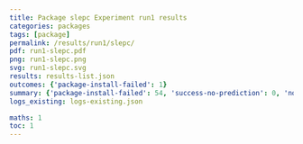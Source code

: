 ```yaml
---
title: Package slepc Experiment run1 results
categories: packages
tags: [package]
permalink: /results/run1/slepc/
pdf: run1-slepc.pdf
png: run1-slepc.png
svg: run1-slepc.svg
results: results-list.json
outcomes: {'package-install-failed': 1}
summary: {'package-install-failed': 54, 'success-no-prediction': 0, 'no-results-generated': 0, 'results-generated': 54, 'total-runs': 54}
logs_existing: logs-existing.json

maths: 1
toc: 1
---
```

